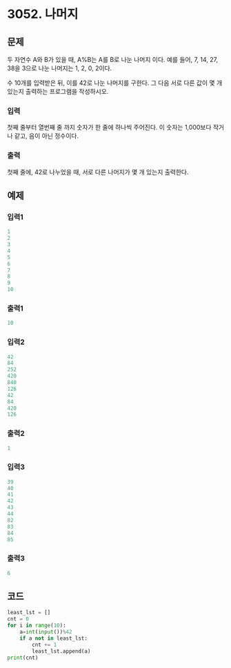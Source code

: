 # 3052. 나머지



## 문제

두 자연수 A와 B가 있을 때, A%B는 A를 B로 나눈 나머지 이다. 예를 들어, 7, 14, 27, 38을 3으로 나눈 나머지는 1, 2, 0, 2이다. 

수 10개를 입력받은 뒤, 이를 42로 나눈 나머지를 구한다. 그 다음 서로 다른 값이 몇 개 있는지 출력하는 프로그램을 작성하시오.



### 입력

첫째 줄부터 열번째 줄 까지 숫자가 한 줄에 하나씩 주어진다. 이 숫자는 1,000보다 작거나 같고, 음이 아닌 정수이다.



### 출력

첫째 줄에, 42로 나누었을 때, 서로 다른 나머지가 몇 개 있는지 출력한다.



## 예제

### 입력1

```python
1
2
3
4
5
6
7
8
9
10
```

### 출력1

```python
10
```



### 입력2

```python
42
84
252
420
840
126
42
84
420
126
```

### 출력2

```python
1
```



### 입력3

```python
39
40
41
42
43
44
82
83
84
85
```

### 출력3

```python
6
```





## 코드

```python
least_lst = []
cnt = 0
for i in range(10):
    a=int(input())%42
    if a not in least_lst:
        cnt += 1
        least_lst.append(a)
print(cnt)
```
